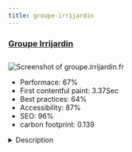 ```yaml
---
title: groupe-irrijardin
---
```


<div style="height: 3rem">
  <a href="http://groupe.irrijardin.fr"><h3>Groupe Irrijardin</h3></a>
</div>
<img loading="lazy" src="/images/thumbs/groupe.irrijardin.fr.jpg" alt="Screenshot of groupe.irrijardin.fr" />
<ul>
  <li>Performace: 67%</li>
  <li>
    First contentful paint:
    3.37Sec
  </li>
  <li>Best practices: 64%</li>
  <li>Accessibility: 87%</li>
  <li>SEO: 96%</li>
  <li>carbon footprint: 0.139</li>
</ul>
<details>
  <summary>Description</summary>
  <p>This site is the groupe site of irrijardin leader in garden and swmingpool in france. We release site for 86 shop in france with job board and blog events. We work on complete front-end admin for better user experience.Custom template with template creator
Job Board with jsjobs
Interactive map for futur shop with contact system
Easyblog for news events
Complet ACL work for easier edition in front (module edition)</p>
</details>

